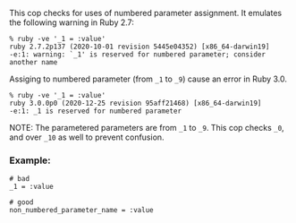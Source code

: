 This cop checks for uses of numbered parameter assignment.
It emulates the following warning in Ruby 2.7:

    % ruby -ve '_1 = :value'
    ruby 2.7.2p137 (2020-10-01 revision 5445e04352) [x86_64-darwin19]
    -e:1: warning: `_1' is reserved for numbered parameter; consider another name

Assiging to numbered parameter (from `_1` to `_9`) cause an error in Ruby 3.0.

    % ruby -ve '_1 = :value'
    ruby 3.0.0p0 (2020-12-25 revision 95aff21468) [x86_64-darwin19]
    -e:1: _1 is reserved for numbered parameter

NOTE: The parametered parameters are from `_1` to `_9`. This cop checks `_0`, and over `_10`
as well to prevent confusion.

### Example:

    # bad
    _1 = :value

    # good
    non_numbered_parameter_name = :value
